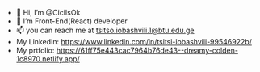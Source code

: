 - 👋 Hi, I’m @CiciIsOk
- 🌱 I’m Front-End(React) developer
- 📫 you can reach me at tsitso.iobashvili.1@btu.edu.ge
-  My LinkedIn: https://www.linkedin.com/in/tsitsi-iobashvili-99546922b/
-  My prtfolio: https://61ff75e443cac7964b76de43--dreamy-colden-1c8970.netlify.app/
